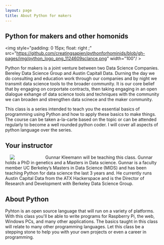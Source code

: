 ```yaml
---
layout: page
title: About Python for makers
---
```


## Python for makers and other homonids

<img style="padding: 0 15px; float: right
;" src="https://github.com/creatingsapien/pythonforhominids/blob/gh-pages/img/python_logo_png_1124609sclance.png" width="100"/ >
</p>

<p>Python for makers is a joint venture between two Data Science Companies. Bereley Data Science Group and Austin Capitall Data. Durning the day we do consulting and education work through our companies and by night we transmit data science tools to the broader community. It  is our core belief that by engaging on corportate contracts, then taking engaging in an open dialogue exhange of data science tools and techniques with the community we can broaden and strengthen data scinece and the maker community. </p>
  
<p> This class is a series intended to teach you the essential basics of programming using Python and how to apply these basics to make things. The course can be taken a-la-carte based on the topic or can be attended regularly to become a well rounded python coder. I will cover all aspects of python language over the series. </p>


## Your instructor
<p>
<img style="padding: 0 15px; float: left
;" src="https://avatars1.githubusercontent.com/u/10604824?s=400&u=f7a03aa1e2abbb8e32a1ab0c84d2f7953da4bf16&v=4" width="100"/ >
</p>

<p>Gunnar Kleemann will be teaching this class. Gunnar holds a PhD in genetics and a Masters in Data science. 
Gunnar is a faculty member UC Berkeley’s Masters in Data Science (MIDS) and has been teaching Python for data science the last 3 years and.  He currently runs Austin Capital Data from the ATX Hackerspace and is the Director of Research and Development with Berkeley Data Science Group.</p>

## About Python 

Pyhton is an open source language that will run on a variety of platforms. With this
class you'll be able to write programs for Raspberry Pi, the web, Windows
PCs, and many other applications. The basics taught in this class will relate
to many other programming languages. Let this class be a stepping stone
to help you with your own projects or even a career in programming.

